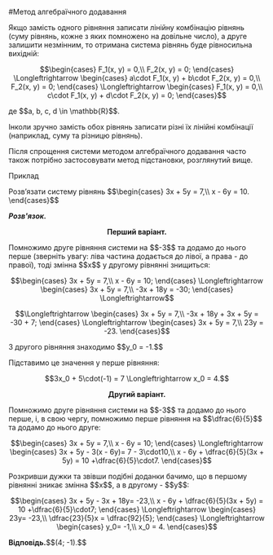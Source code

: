 #Метод алгебраїчного додавання

<p>Якщо замість одного рівняння записати лінійну комбінацію рівнянь (суму рівнянь, кожне з яких помножено на довільне число), а друге залишити незмінним, то отримана система рівнянь буде рівносильна вихідній:</p>

<p align="center">$$\begin{cases}
F_1(x, y) = 0,\\
F_2(x, y) = 0;
\end{cases} \Longleftrightarrow 
\begin{cases}
a\cdot F_1(x, y) + b\cdot F_2(x, y) = 0,\\
F_2(x, y) = 0;
\end{cases} \Longleftrightarrow 
\begin{cases}
F_1(x, y) = 0,\\
c\cdot F_1(x, y) + d\cdot F_2(x, y) = 0;
\end{cases}$$</p>

<p>де $$a, b, c, d \in \mathbb{R}$$.</p>

<p>Інколи зручно замість обох рівнянь записати різні їх лінійні комбінації (наприклад, суму та різницю рівнянь).</p>

<p>Після спрощення системи методом алгебраїчного додавання часто також потрібно застосовувати метод підстановки, розглянутий вище.</p>

<div class="space">
<div class="task-wrap">
<span class="task">Приклад</span>
<div class="task-text">
<p>Розв’язати систему рівнянь $$\begin{cases}
		3x + 5y = 7,\\
		x - 6y = 10.
		\end{cases}$$</p>
<p><b><i>Розв'язок.</i></b></p>
<p align="center"><b>Перший варіант.</b></p>
<p>Помножимо друге рівняння системи на $$-3$$ та додамо до нього перше (зверніть увагу: ліва частина додається до лівої, а права - до правої), тоді змінна $$x$$ у другому рівнянні знищиться:</p>
<p align="center">$$\begin{cases}
			3x + 5y = 7,\\
			x - 6y = 10;
			\end{cases} \Longleftrightarrow
			\begin{cases}
			3x + 5y = 7,\\
			-3x + 18y = -30;
			\end{cases} \Longleftrightarrow$$</p>
<p align="center">$$\Longleftrightarrow \begin{cases}
			3x + 5y = 7,\\
			-3x + 18y + 3x + 5y = -30 + 7;
			\end{cases} \Longleftrightarrow
			\begin{cases}
			3x + 5y = 7,\\
			23y = -23.
			\end{cases}$$</p>
<p>З другого рівняння знаходимо $$y_0 = -1.$$</p>
<p>Підставимо це значення у перше рівняння:</p>
<p align="center">$$3x_0 + 5\cdot(-1) = 7 \Longleftrightarrow x_0 = 4.$$</p>
<p align="center"><b>Другий варіант.</b></p>
<p>Помножимо друге рівняння системи на $$-3$$ та додамо до нього перше, і, в свою чергу, помножимо перше рівняння на $$\dfrac{6}{5}$$ та додамо до нього друге:</p>
<p align="center">$$\begin{cases}
			3x + 5y = 7,\\
			x - 6y = 10;
			\end{cases} \Longleftrightarrow
			\begin{cases}
			3x + 5y - 3(x - 6y)= 7 - 3\cdot10,\\
			x - 6y + \dfrac{6}{5}(3x + 5y) = 10 +\dfrac{6}{5}\cdot7.
			\end{cases}$$</p>
<p>Розкривши дужки та звівши подібні доданки бачимо, що в першому рівнянні зникає змінна $$x$$, а в другому - $$y$$:</p>
<p align="center">$$\begin{cases}
			3x + 5y - 3x + 18y= -23,\\
			x - 6y + \dfrac{6}{5}(3x + 5y) = 10 +\dfrac{6}{5}\cdot7;
			\end{cases} \Longleftrightarrow
			\begin{cases}
			23y= -23,\\
			\dfrac{23}{5}x = \dfrac{92}{5};
			\end{cases} \Longleftrightarrow
			\begin{cases}
			y_0= -1,\\
			x_0 = 4.
			\end{cases}$$</p>

<p><b>Відповідь.</b>$$(4; -1).$$</p>
</div>
</div>
</div>

